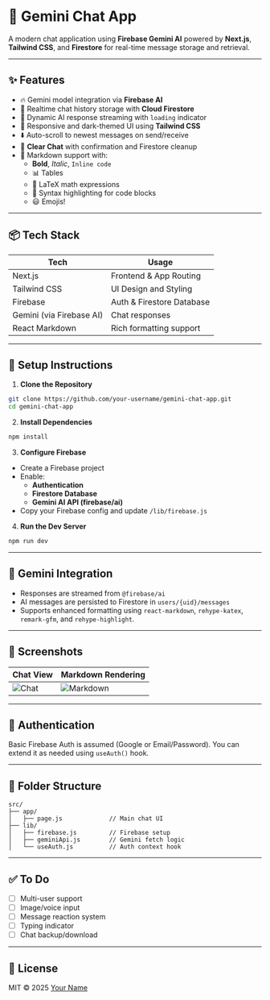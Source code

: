 
# 💬 Gemini Chat App

A modern chat application using **Firebase Gemini AI** powered by **Next.js**, **Tailwind CSS**, and **Firestore** for real-time message storage and retrieval.

---

## ✨ Features

- 🔥 Gemini model integration via **Firebase AI**
- 💾 Realtime chat history storage with **Cloud Firestore**
- 🧠 Dynamic AI response streaming with `loading` indicator
- 🎨 Responsive and dark-themed UI using **Tailwind CSS**
- ⬇️ Auto-scroll to newest messages on send/receive
- 🧹 **Clear Chat** with confirmation and Firestore cleanup
- 🧾 Markdown support with:
  - **Bold**, *Italic*, `Inline code`
  - 📊 Tables
  - 📐 LaTeX math expressions
  - 🎨 Syntax highlighting for code blocks
  - 😃 Emojis!

---

## 📦 Tech Stack

| Tech           | Usage                     |
|----------------|---------------------------|
| Next.js        | Frontend & App Routing    |
| Tailwind CSS   | UI Design and Styling     |
| Firebase       | Auth & Firestore Database |
| Gemini (via Firebase AI) | Chat responses     |
| React Markdown | Rich formatting support   |

---

## 🔧 Setup Instructions

1. **Clone the Repository**

```bash
git clone https://github.com/your-username/gemini-chat-app.git
cd gemini-chat-app
```

2. **Install Dependencies**

```bash
npm install
```

3. **Configure Firebase**

- Create a Firebase project
- Enable:
  - **Authentication**
  - **Firestore Database**
  - **Gemini AI API (firebase/ai)**
- Copy your Firebase config and update `/lib/firebase.js`

4. **Run the Dev Server**

```bash
npm run dev
```

---

## 🧠 Gemini Integration

- Responses are streamed from `@firebase/ai`
- AI messages are persisted to Firestore in `users/{uid}/messages`
- Supports enhanced formatting using `react-markdown`, `rehype-katex`, `remark-gfm`, and `rehype-highlight`.

---

## 📸 Screenshots

| Chat View | Markdown Rendering |
|-----------|--------------------|
| ![Chat](./public/screenshot-chat.png) | ![Markdown](./public/screenshot-markdown.png) |

---

## 🔐 Authentication

Basic Firebase Auth is assumed (Google or Email/Password).
You can extend it as needed using `useAuth()` hook.

---

## 📂 Folder Structure

```
src/
├── app/
│   ├── page.js             // Main chat UI
├── lib/
│   ├── firebase.js         // Firebase setup
│   ├── geminiApi.js        // Gemini fetch logic
│   └── useAuth.js          // Auth context hook
```

---

## ✅ To Do

- [ ] Multi-user support
- [ ] Image/voice input
- [ ] Message reaction system
- [ ] Typing indicator
- [ ] Chat backup/download

---

## 📄 License

MIT © 2025 [Your Name](https://github.com/your-username)
